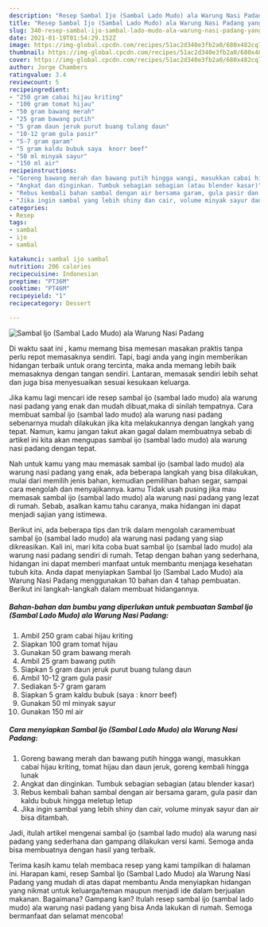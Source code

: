 ```yaml
---
description: "Resep Sambal Ijo (Sambal Lado Mudo) ala Warung Nasi Padang yang enak dan Mudah Dibuat"
title: "Resep Sambal Ijo (Sambal Lado Mudo) ala Warung Nasi Padang yang enak dan Mudah Dibuat"
slug: 340-resep-sambal-ijo-sambal-lado-mudo-ala-warung-nasi-padang-yang-enak-dan-mudah-dibuat
date: 2021-01-19T01:54:29.152Z
image: https://img-global.cpcdn.com/recipes/51ac2d340e3fb2a0/680x482cq70/sambal-ijo-sambal-lado-mudo-ala-warung-nasi-padang-foto-resep-utama.jpg
thumbnail: https://img-global.cpcdn.com/recipes/51ac2d340e3fb2a0/680x482cq70/sambal-ijo-sambal-lado-mudo-ala-warung-nasi-padang-foto-resep-utama.jpg
cover: https://img-global.cpcdn.com/recipes/51ac2d340e3fb2a0/680x482cq70/sambal-ijo-sambal-lado-mudo-ala-warung-nasi-padang-foto-resep-utama.jpg
author: Jorge Chambers
ratingvalue: 3.4
reviewcount: 5
recipeingredient:
- "250 gram cabai hijau kriting"
- "100 gram tomat hijau"
- "50 gram bawang merah"
- "25 gram bawang putih"
- "5 gram daun jeruk purut buang tulang daun"
- "10-12 gram gula pasir"
- "5-7 gram garam"
- "5 gram kaldu bubuk saya  knorr beef"
- "50 ml minyak sayur"
- "150 ml air"
recipeinstructions:
- "Goreng bawang merah dan bawang putih hingga wangi, masukkan cabai hijau kriting, tomat hijau dan daun jeruk, goreng kembali hingga lunak"
- "Angkat dan dinginkan. Tumbuk sebagian sebagian (atau blender kasar)"
- "Rebus kembali bahan sambal dengan air bersama garam, gula pasir dan kaldu bubuk hingga meletup letup"
- "Jika ingin sambal yang lebih shiny dan cair, volume minyak sayur dan air bisa ditambah."
categories:
- Resep
tags:
- sambal
- ijo
- sambal

katakunci: sambal ijo sambal 
nutrition: 206 calories
recipecuisine: Indonesian
preptime: "PT36M"
cooktime: "PT46M"
recipeyield: "1"
recipecategory: Dessert

---
```



![Sambal Ijo (Sambal Lado Mudo) ala Warung Nasi Padang](https://img-global.cpcdn.com/recipes/51ac2d340e3fb2a0/680x482cq70/sambal-ijo-sambal-lado-mudo-ala-warung-nasi-padang-foto-resep-utama.jpg)

Di waktu  saat ini , kamu memang bisa memesan masakan praktis tanpa perlu repot memasaknya sendiri. Tapi, bagi anda yang ingin memberikan hidangan terbaik untuk orang tercinta, maka anda memang lebih baik memasaknya dengan tangan sendiri. Lantaran, memasak sendiri lebih sehat dan juga bisa menyesuaikan sesuai kesukaan keluarga.

Jika kamu lagi mencari ide resep sambal ijo (sambal lado mudo) ala warung nasi padang yang enak dan mudah dibuat,maka di sinilah tempatnya. Cara membuat sambal ijo (sambal lado mudo) ala warung nasi padang  sebenarnya mudah dilakukan jika kita melakukannya dengan langkah yang tepat. Namun, kamu jangan takut akan gagal dalam membuatnya 
sebab di artikel ini kita akan mengupas sambal ijo (sambal lado mudo) ala warung nasi padang dengan tepat.  



Nah untuk kamu yang mau memasak sambal ijo (sambal lado mudo) ala warung nasi padang yang enak, ada beberapa langkah yang bisa dilakukan, mulai dari memilih jenis bahan, kemudian pemilihan bahan segar, sampai cara mengolah dan menyajikannya. kamu Tidak usah pusing jika mau memasak sambal ijo (sambal lado mudo) ala warung nasi padang yang lezat di rumah. Sebab, asalkan kamu  tahu caranya, maka hidangan ini dapat menjadi sajian yang istimewa.

Berikut ini, ada beberapa tips dan trik dalam mengolah caramembuat sambal ijo (sambal lado mudo) ala warung nasi padang yang siap dikreasikan. Kali ini, mari kita coba buat sambal ijo (sambal lado mudo) ala warung nasi padang sendiri di rumah. Tetap dengan bahan yang sederhana, hidangan ini dapat memberi manfaat untuk membantu menjaga kesehatan tubuh kita. Anda dapat menyiapkan Sambal Ijo (Sambal Lado Mudo) ala Warung Nasi Padang menggunakan 10 bahan dan 4 tahap pembuatan. Berikut ini langkah-langkah dalam membuat hidangannya.

<!--inarticleads1-->

##### Bahan-bahan dan bumbu yang diperlukan untuk pembuatan Sambal Ijo (Sambal Lado Mudo) ala Warung Nasi Padang:

1. Ambil 250 gram cabai hijau kriting
1. Siapkan 100 gram tomat hijau
1. Gunakan 50 gram bawang merah
1. Ambil 25 gram bawang putih
1. Siapkan 5 gram daun jeruk purut buang tulang daun
1. Ambil 10-12 gram gula pasir
1. Sediakan 5-7 gram garam
1. Siapkan 5 gram kaldu bubuk (saya : knorr beef)
1. Gunakan 50 ml minyak sayur
1. Gunakan 150 ml air




<!--inarticleads2-->

##### Cara menyiapkan Sambal Ijo (Sambal Lado Mudo) ala Warung Nasi Padang:

1. Goreng bawang merah dan bawang putih hingga wangi, masukkan cabai hijau kriting, tomat hijau dan daun jeruk, goreng kembali hingga lunak
1. Angkat dan dinginkan. Tumbuk sebagian sebagian (atau blender kasar)
1. Rebus kembali bahan sambal dengan air bersama garam, gula pasir dan kaldu bubuk hingga meletup letup
1. Jika ingin sambal yang lebih shiny dan cair, volume minyak sayur dan air bisa ditambah.




Jadi, itulah artikel mengenai  sambal ijo (sambal lado mudo) ala warung nasi padang  yang sederhana dan gampang dilakukan versi kami. Semoga anda bisa membuatnya dengan hasil yang terbaik. 

Terima kasih kamu telah membaca resep yang kami tampilkan di halaman ini. Harapan kami, resep  Sambal Ijo (Sambal Lado Mudo) ala Warung Nasi Padang yang mudah di atas dapat membantu Anda menyiapkan hidangan yang nikmat untuk keluarga/teman maupun menjadi ide dalam berjualan makanan. Bagaimana? Gampang kan? Itulah resep sambal ijo (sambal lado mudo) ala warung nasi padang yang bisa Anda lakukan di rumah. Semoga bermanfaat dan selamat mencoba!


